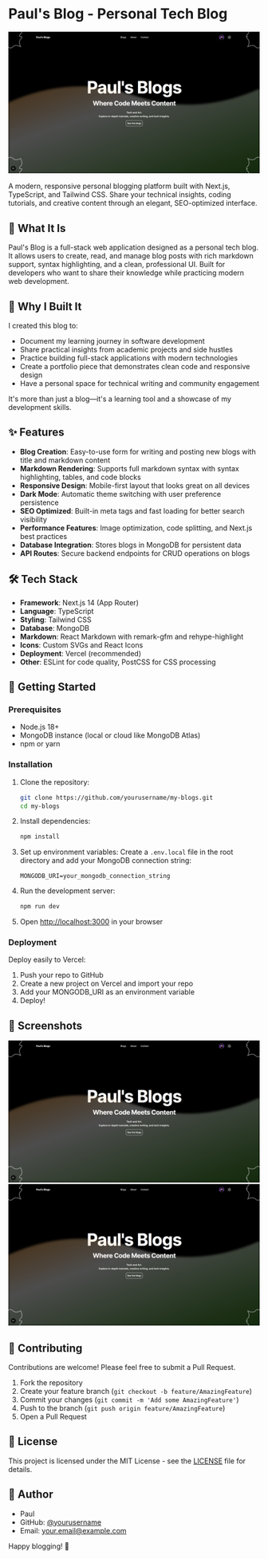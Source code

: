 # Paul's Blog - Personal Tech Blog

![Blog Screenshot](/public/template.png) <!-- Assuming there's a screenshot in public; adjust if needed -->

A modern, responsive personal blogging platform built with Next.js, TypeScript, and Tailwind CSS. Share your technical insights, coding tutorials, and creative content through an elegant, SEO-optimized interface.

## 📖 What It Is

Paul's Blog is a full-stack web application designed as a personal tech blog. It allows users to create, read, and manage blog posts with rich markdown support, syntax highlighting, and a clean, professional UI. Built for developers who want to share their knowledge while practicing modern web development.

## 🎯 Why I Built It

I created this blog to:

- Document my learning journey in software development
- Share practical insights from academic projects and side hustles
- Practice building full-stack applications with modern technologies
- Create a portfolio piece that demonstrates clean code and responsive design
- Have a personal space for technical writing and community engagement

It's more than just a blog—it's a learning tool and a showcase of my development skills.

## ✨ Features

- **Blog Creation**: Easy-to-use form for writing and posting new blogs with title and markdown content
- **Markdown Rendering**: Supports full markdown syntax with syntax highlighting, tables, and code blocks
- **Responsive Design**: Mobile-first layout that looks great on all devices
- **Dark Mode**: Automatic theme switching with user preference persistence
- **SEO Optimized**: Built-in meta tags and fast loading for better search visibility
- **Performance Features**: Image optimization, code splitting, and Next.js best practices
- **Database Integration**: Stores blogs in MongoDB for persistent data
- **API Routes**: Secure backend endpoints for CRUD operations on blogs

## 🛠️ Tech Stack

- **Framework**: Next.js 14 (App Router)
- **Language**: TypeScript
- **Styling**: Tailwind CSS
- **Database**: MongoDB
- **Markdown**: React Markdown with remark-gfm and rehype-highlight
- **Icons**: Custom SVGs and React Icons
- **Deployment**: Vercel (recommended)
- **Other**: ESLint for code quality, PostCSS for CSS processing

## 🚀 Getting Started

### Prerequisites

- Node.js 18+
- MongoDB instance (local or cloud like MongoDB Atlas)
- npm or yarn

### Installation

1. Clone the repository:

   ```bash
   git clone https://github.com/yourusername/my-blogs.git
   cd my-blogs
   ```

2. Install dependencies:

   ```bash
   npm install
   ```

3. Set up environment variables:
   Create a `.env.local` file in the root directory and add your MongoDB connection string:

   ```
   MONGODB_URI=your_mongodb_connection_string
   ```

4. Run the development server:

   ```bash
   npm run dev
   ```

5. Open [http://localhost:3000](http://localhost:3000) in your browser

### Deployment

Deploy easily to Vercel:

1. Push your repo to GitHub
2. Create a new project on Vercel and import your repo
3. Add your MONGODB_URI as an environment variable
4. Deploy!

## 📸 Screenshots

![Home Page](/public/template.png)
![Blog Post](/public/template.png) <!-- Add actual screenshots -->

## 🤝 Contributing

Contributions are welcome! Please feel free to submit a Pull Request.

1. Fork the repository
2. Create your feature branch (`git checkout -b feature/AmazingFeature`)
3. Commit your changes (`git commit -m 'Add some AmazingFeature'`)
4. Push to the branch (`git push origin feature/AmazingFeature`)
5. Open a Pull Request

## 📄 License

This project is licensed under the MIT License - see the [LICENSE](LICENSE) file for details.

## 👤 Author

- Paul
- GitHub: [@yourusername](https://github.com/yourusername)
- Email: your.email@example.com

Happy blogging! 🚀
